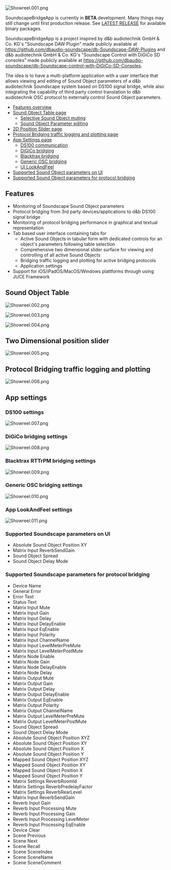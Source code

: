 ![Showreel.001.png](Resources/Documentation/Showreel/Showreel.001.png "SoundscapeBridgeApp Headline Icons")

SoundscapeBridgeApp is currently in **BETA** development. Many things may still change until first production release.
See [LATEST RELEASE](../../releases/latest) for available binary packages.

SoundscapeBridgeApp is a project inspired by d&b audiotechnik GmbH & Co. KG's "Soundscape DAW Plugin" made publicly available at https://github.com/dbaudio-soundscape/db-Soundscape-DAW-Plugins and d&b audiotechnik GmbH & Co. KG's "Soundscape Control with DiGiCo SD consoles" made publicly available at https://github.com/dbaudio-soundscape/db-Soundscape-control-with-DiGiCo-SD-Consoles.

The idea is to have a multi-platform application with a user interface that allows viewing and editing of Sound Object parameters of a d&b audiotechnik Soundscape system based on DS100 signal bridge, while also integrating the capability of third party control translation to d&b audiotechnik OSC protocol to externally control Sound Object parameters.

* [Features overview](#featurebrief)
* [Sound Object Table page](#soundobjecttable)
  * [Selective Sound Object muting](#soundobjectmuting)
  * [Sound Object Parameter editing](#soundobjectparameterediting)
* [2D Position Slider page](#twodimensionalpositionslider)
* [Protocol Bridging traffic logging and plotting page](#protocolbridgingtrafficloggingandplotting)
* [App Settings page](#appsettings)
  * [DS100 communication](#ds100settings)
  * [DiGiCo bridging](#digicosettings)
  * [Blacktrax bridging](#blacktraxsettings)
  * [Generic OSC bridging](#genericoscsettings)
  * [UI LookAndFeel](#lookandfeelsettings)
* [Supported Sound Object parameters on UI](#uiparameters)
* [Supported Sound Object parameters for protocol bridging](#bridgingparameters)


<a name="featurebrief" />

## Features 

* Monitoring of Soundscape Sound Object parameters
* Protocol bridging from 3rd party devices/applications to d&b DS100 signal bridge
* Monitoring of protocol bridging performance in graphical and textual representation
* Tab based user interface containing tabs for
  * Active Sound Objects in tabular form with dedicated controls for an object's parameters following table selection 
  * Comprehensive two dimensional slider surface for viewing and controlling of all active Sound Objects 
  * Bridging traffic logging and plotting for active bridging protocols
  * Application settings
* Support for iOS/iPadOS/MacOS/Windows plattforms through using JUCE Framework

<a name="soundobjecttable" />

## Sound Object Table

![Showreel.002.png](Resources/Documentation/Showreel/Showreel.002.png "Sound Object Table Overview")

<a name="soundobjectmuting" />

![Showreel.003.png](Resources/Documentation/Showreel/Showreel.003.png "Sound Object Table Bridging Mutes")

<a name="soundobjectparameterediting" />

![Showreel.004.png](Resources/Documentation/Showreel/Showreel.004.png "Sound Object Table Selection")

<a name="twodimensionalpositionslider" />

## Two Dimensional position slider

![Showreel.005.png](Resources/Documentation/Showreel/Showreel.005.png "Multislider")

<a name="protocolbridgingtrafficloggingandplotting" />

## Protocol Bridging traffic logging and plotting

![Showreel.006.png](Resources/Documentation/Showreel/Showreel.006.png "Protocol Bridging Statistics")

<a name="appsettings" />

## App settings

<a name="ds100settings" />

### DS100 settings

![Showreel.007.png](Resources/Documentation/Showreel/Showreel.007.png "DS100 Settings")

<a name="digicosettings" />

### DiGiCo bridging settings

![Showreel.008.png](Resources/Documentation/Showreel/Showreel.008.png "DiGiCo Bridging Settings")

<a name="blacktraxsettings" />

### Blacktrax RTTrPM bridging settings

![Showreel.009.png](Resources/Documentation/Showreel/Showreel.009.png "Blacktrax Bridging Settings")

<a name="genericoscsettings" />

### Generic OSC bridging settings

![Showreel.010.png](Resources/Documentation/Showreel/Showreel.010.png "Generic OSC Bridging Settings")

<a name="lookandfeelsettings" />

### App LookAndFeel settings

![Showreel.011.png](Resources/Documentation/Showreel/Showreel.011.png "Light LookAndFeel")

<a name="uiparameters" />

### Supported Soundscape parameters on UI

- Absolute Sound Object Position XY
- Matrix Input ReverbSendGain
- Sound Object Spread
- Sound Object Delay Mode

<a name="bridgingparameters" />

### Supported Soundscape parameters for protocol bridging

- Device Name
- General Error
- Error Text
- Status Text
- Matrix Input Mute
- Matrix Input Gain
- Matrix Input Delay
- Matrix Input DelayEnable
- Matrix Input EqEnable
- Matrix Input Polarity
- Matrix Input ChannelName
- Matrix Input LevelMeterPreMute
- Matrix Input LevelMeterPostMute
- Matrix Node Enable
- Matrix Node Gain
- Matrix Node DelayEnable
- Matrix Node Delay
- Matrix Output Mute
- Matrix Output Gain
- Matrix Output Delay
- Matrix Output DelayEnable
- Matrix Output EqEnable
- Matrix Output Polarity
- Matrix Output ChannelName
- Matrix Output LevelMeterPreMute
- Matrix Output LevelMeterPostMute
- Sound Object Spread
- Sound Object Delay Mode
- Absolute Sound Object Position XYZ
- Absolute Sound Object Position XY
- Absolute Sound Object Position X
- Absolute Sound Object Position Y
- Mapped Sound Object Position XYZ
- Mapped Sound Object Position XY
- Mapped Sound Object Position X
- Mapped Sound Object Position Y
- Matrix Settings ReverbRoomId
- Matrix Settings ReverbPredelayFactor
- Matrix Settings ReverbRearLevel
- Matrix Input ReverbSendGain
- Reverb Input Gain
- Reverb Input Processing Mute
- Reverb Input Processing Gain
- Reverb Input Processing LevelMeter
- Reverb Input Processing EqEnable
- Device Clear
- Scene Previous
- Scene Next
- Scene Recall
- Scene SceneIndex
- Scene SceneName
- Scene SceneComment